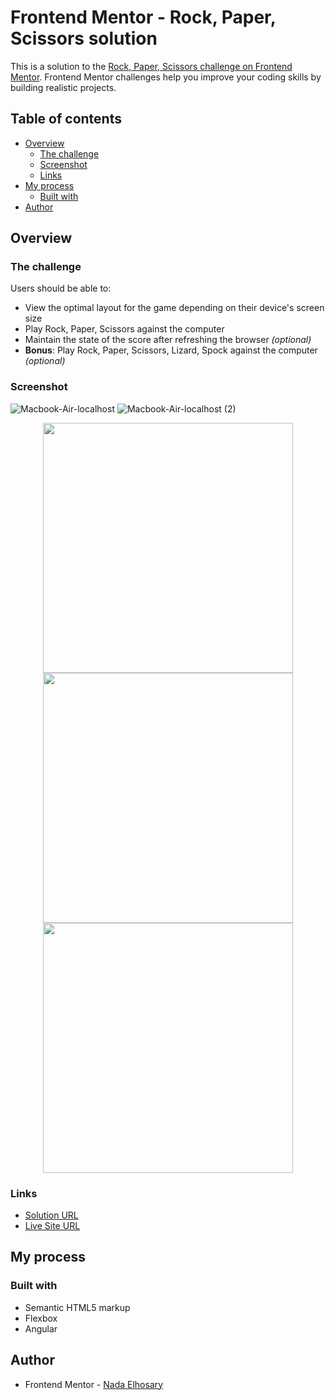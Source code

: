 # Frontend Mentor - Rock, Paper, Scissors solution

This is a solution to the [Rock, Paper, Scissors challenge on Frontend Mentor](https://www.frontendmentor.io/challenges/rock-paper-scissors-game-pTgwgvgH). Frontend Mentor challenges help you improve your coding skills by building realistic projects. 

## Table of contents

- [Overview](#overview)
  - [The challenge](#the-challenge)
  - [Screenshot](#screenshot)
  - [Links](#links)
- [My process](#my-process)
  - [Built with](#built-with)
- [Author](#author)

## Overview

### The challenge

Users should be able to:

- View the optimal layout for the game depending on their device's screen size
- Play Rock, Paper, Scissors against the computer
- Maintain the state of the score after refreshing the browser _(optional)_
- **Bonus**: Play Rock, Paper, Scissors, Lizard, Spock against the computer _(optional)_

### Screenshot
![Macbook-Air-localhost](https://github.com/user-attachments/assets/1634b64f-1b92-4dc4-8b82-3693ebae0076)
![Macbook-Air-localhost (2)](https://github.com/user-attachments/assets/55f58d9a-a67c-41f2-93ea-cd9e0a8c0d90)
<div align="center">
    <img src="https://github.com/user-attachments/assets/7cc023ae-54d5-434e-89bc-c2107a21335b" style="width:400px"/>
    <img src="https://github.com/user-attachments/assets/851df71a-8291-472e-848b-f8e77a7d0859" style="width:400px"/>
    <img src="https://github.com/user-attachments/assets/d51a9468-7760-4322-99ea-58fd19ce5391" style="width:400px"/>
</div>

### Links

- [Solution URL]([https://github.com/NadaElho/Conference-ticket-generator](https://rockpaperscissorsgame-taupe.vercel.app/))
- [Live Site URL](https://conference-ticket-generator-hosting.vercel.app)

## My process

### Built with

- Semantic HTML5 markup
- Flexbox
- Angular

## Author

- Frontend Mentor - [Nada Elhosary](https://www.frontendmentor.io/profile/NadaElho)
